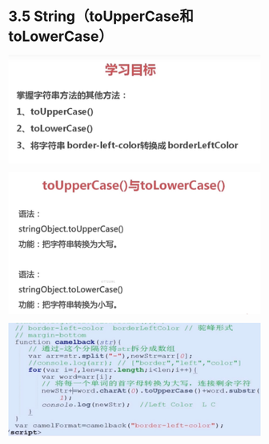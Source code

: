 # 3.5 String（toUpperCase和toLowerCase）





![image-20210703160408610](../../image/image-20210703160408610.png)



![image-20210703160420602](../../image/image-20210703160420602.png)





![image-20210703161133303](../../image/image-20210703161133303.png)

